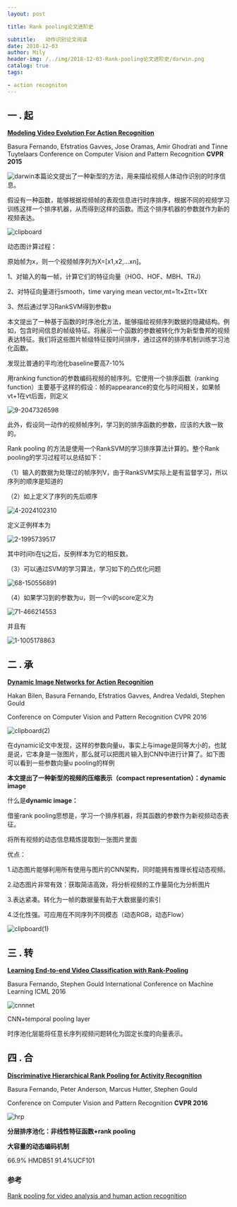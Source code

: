 ```yaml
---
layout: post

title: Rank pooling论文进阶史

subtitle:   动作识别论文阅读
date: 2018-12-03
author: Mily
header-img: /../img/2018-12-03-Rank-pooling论文进阶史/darwin.png
catalog: true
tags:

- action recogniton
---
```


## **一 . 起**

[**Modeling Video Evolution For Action Recognition**](http://www.cv-foundation.org/openaccess/content_cvpr_2015/papers/Fernando_Modeling_Video_Evolution_2015_CVPR_paper.pdf)

Basura Fernando, Efstratios Gavves, Jose Oramas, Amir Ghodrati and Tinne Tuytelaars Conference on Computer Vision and Pattern Recognition **CVPR 2015**

![darwin](/../img/2018-12-03-Rank-pooling论文进阶史/darwin.png)本篇论文提出了一种新型的方法，用来描绘视频人体动作识别的时序信息。

假设有一种函数，能够根据视频帧的表观信息进行时序排序，根据不同的视频学习训练这样一个排序机器，从而得到这样的函数。而这个排序机器的参数就作为新的视频表达。

![clipboard](/../img/2018-12-03-Rank-pooling论文进阶史/clipboard.png)

动态图计算过程： 

原始帧为x，则一个视频帧序列为X=[x1,x2,…xn]。 

1、对输入的每一帧，计算它们的特征向量（HOG、HOF、MBH、TRJ） 

2、对特征向量进行smooth，time varying mean vector,mt=1t×Σtτ=1Xτ 

3、然后通过学习RankSVM得到参数u

本文提出了一种基于函数的时序池化方法，能够描绘视频序列数据的隐藏结构。例如，包含时间信息的帧级特征。将展示一个函数的参数被转化作为新型鲁邦的视频表达特征。我们将这些图片帧级特征按时间排序，通过这样的排序机制训练学习池化函数。

发现比普通的平均池化baseline要高7-10%

用ranking function的参数编码视频的帧序列。它使用一个排序函数（ranking function）主要基于这样的假设：帧的appearance的变化与时间相关，如果帧vt+1在vt后面，则定义

![9-2047326598](/../img/2018-12-03-Rank-pooling论文进阶史/9-2047326598.png)

此外，假设同一动作的视频帧序列，学习到的排序函数的参数，应该的大致一致的。

Rank pooling 的方法是使用一个RankSVM的学习排序算法计算的。整个Rank pooling的学习过程可以总结如下：

（1）输入的数据为处理过的帧序列V，由于RankSVM实际上是有监督学习，所以序列的顺序是知道的

（2）如上定义了序列的先后顺序

![4-2024102310](/../img/2018-12-03-Rank-pooling论文进阶史/4-2024102310.png)

定义正例样本为

![2-1995739517](/../img/2018-12-03-Rank-pooling论文进阶史/2-1995739517.png)

其中时间ti在tj之后，反例样本为它的相反数。

（3）可以通过SVM的学习算法，学习如下的凸优化问题 

![68-150556891](/../img/2018-12-03-Rank-pooling论文进阶史/68-150556891.png)

（4）如果学习到的参数为u，则一个vi的score定义为

![71-466214553](/../img/2018-12-03-Rank-pooling论文进阶史/71-466214553.png)

并且有

![1-1005178863](/../img/2018-12-03-Rank-pooling论文进阶史/1-1005178863.png)



## **二 . 承**

[**Dynamic Image Networks for Action Recognition**](http://www.cv-foundation.org/openaccess/content_cvpr_2016/papers/Bilen_Dynamic_Image_Networks_CVPR_2016_paper.pdf)

Hakan Bilen, Basura Fernando, Efstratios Gavves, Andrea Vedaldi, Stephen Gould

Conference on Computer Vision and Pattern Recognition CVPR 2016

![clipboard(2)](/../img/2018-12-03-Rank-pooling论文进阶史/clipboard(2).png)

在dynamic论文中发现，这样的参数向量u，事实上与image是同等大小的，也就是说，它本身是一张图片，那么就可以把图片输入到CNN中进行计算了。如下图可以看到一些参数向量u pooling的样例

**本文提出了一种新型的视频的压缩表示（compact representation）：dynamic image**

什么是**dynamic image：**

借鉴rank pooling思想是，学习一个排序机器，将其函数的参数作为新视频动态表征。

将所有视频的动态信息精炼提取到一张图片里面

优点：

1.动态图片能够利用所有使用与图片的CNN架构，同时能拥有推理长程动态视频。

2.动态图片非常有效：获取简洁高效，将分析视频的工作量简化为分析图片

3.表达紧凑。转化为一帧的数据量有助于大数据量的索引

4.泛化性强。可应用在不同序列不同模态（动态RGB，动态Flow）

![clipboard(1)](/../img/2018-12-03-Rank-pooling论文进阶史/clipboard(1).png)

## **三 . 转**

[**Learning End-to-end Video Classification with Rank-Pooling**](http://jmlr.org/proceedings/papers/v48/fernando16.pdf)

Basura Fernando, Stephen Gould International Conference on Machine Learning ICML 2016

![cnnnet](/../img/2018-12-03-Rank-pooling论文进阶史/cnnnet.png)

CNN+temporal pooling layer

时序池化层能将任意长序列视频问题转化为固定长度的向量表示。

## **四 . 合**

[**Discriminative Hierarchical Rank Pooling for Activity Recognition**](http://www.cv-foundation.org/openaccess/content_cvpr_2016/papers/Fernando_Discriminative_Hierarchical_Rank_CVPR_2016_paper.pdf)

Basura Fernando, Peter Anderson, Marcus Hutter, Stephen Gould

Conference on Computer Vision and Pattern Recognition **CVPR 2016**

![hrp](/../img/2018-12-03-Rank-pooling论文进阶史/hrp.jpeg)

**分层排序池化：非线性特征函数+rank pooling**

**大容量的动态编码机制**

66.9% HMDB51  91.4%UCF101



### 参考

[Rank pooling for video analysis and human action recognition](http://users.cecs.anu.edu.au/~basura/RP/)